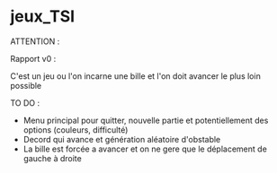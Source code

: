 # jeux_TSI

ATTENTION :



Rapport v0 :

C'est un jeu ou l'on incarne une bille et l'on doit avancer le plus loin possible


TO DO :

- Menu principal pour quitter, nouvelle partie et potentiellement des options (couleurs, difficulté)
- Decord qui avance et génération aléatoire d'obstable
- La bille est forcée a avancer et on ne gere que le déplacement de gauche à droite